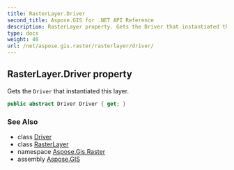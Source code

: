 ```yaml
---
title: RasterLayer.Driver
second_title: Aspose.GIS for .NET API Reference
description: RasterLayer property. Gets the Driver that instantiated this layer.
type: docs
weight: 40
url: /net/aspose.gis.raster/rasterlayer/driver/
---
```

## RasterLayer.Driver property

Gets the `Driver` that instantiated this layer.

```csharp
public abstract Driver Driver { get; }
```

### See Also

* class [Driver](../../../aspose.gis/driver/)
* class [RasterLayer](../)
* namespace [Aspose.Gis.Raster](../../rasterlayer/)
* assembly [Aspose.GIS](../../../)


